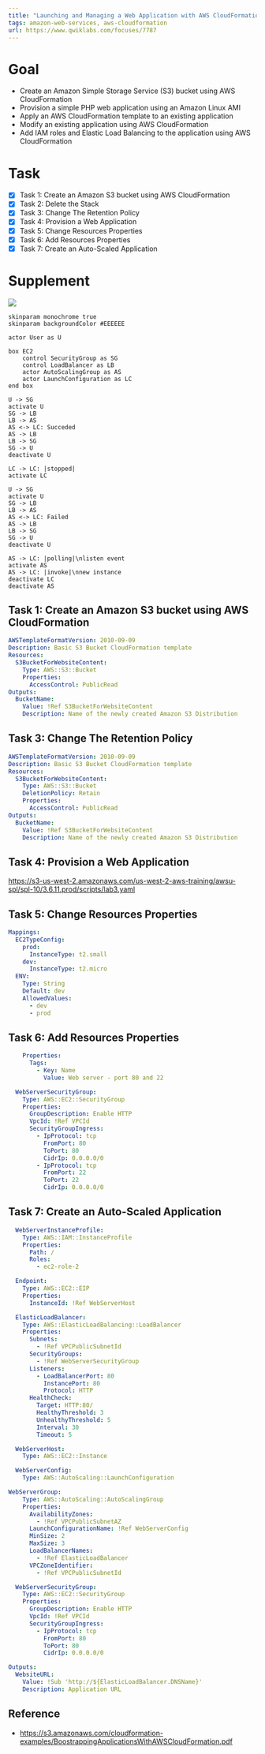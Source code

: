 ```yaml
---
title: "Launching and Managing a Web Application with AWS CloudFormation"
tags: amazon-web-services, aws-cloudformation
url: https://www.qwiklabs.com/focuses/7787
---
```


# Goal
- Create an Amazon Simple Storage Service (S3) bucket using AWS CloudFormation
- Provision a simple PHP web application using an Amazon Linux AMI
- Apply an AWS CloudFormation template to an existing application
- Modify an existing application using AWS CloudFormation
- Add IAM roles and Elastic Load Balancing to the application using AWS CloudFormation

# Task
- [x] Task 1: Create an Amazon S3 bucket using AWS CloudFormation
- [x] Task 2: Delete the Stack
- [x] Task 3: Change The Retention Policy
- [x] Task 4: Provision a Web Application
- [x] Task 5: Change Resources Properties
- [x] Task 6: Add Resources Properties
- [x] Task 7: Create an Auto-Scaled Application

# Supplement
![](launching_and_managing_a_web_application_with_aws_cloud_formation.png)

```uml
skinparam monochrome true
skinparam backgroundColor #EEEEEE

actor User as U

box EC2
    control SecurityGroup as SG
    control LoadBalancer as LB
    actor AutoScalingGroup as AS
    actor LaunchConfiguration as LC
end box

U -> SG
activate U
SG -> LB
LB -> AS
AS <-> LC: Succeded
AS -> LB
LB -> SG
SG -> U
deactivate U

LC -> LC: |stopped|
activate LC

U -> SG
activate U
SG -> LB
LB -> AS
AS <-> LC: Failed
AS -> LB
LB -> SG
SG -> U
deactivate U

AS -> LC: |polling|\nlisten event
activate AS
AS -> LC: |invoke|\nnew instance
deactivate LC
deactivate AS
```

## Task 1: Create an Amazon S3 bucket using AWS CloudFormation
```yaml
AWSTemplateFormatVersion: 2010-09-09
Description: Basic S3 Bucket CloudFormation template
Resources:
  S3BucketForWebsiteContent:
    Type: AWS::S3::Bucket
    Properties:
      AccessControl: PublicRead
Outputs:
  BucketName:
    Value: !Ref S3BucketForWebsiteContent
    Description: Name of the newly created Amazon S3 Distribution
```

## Task 3: Change The Retention Policy
```yaml
AWSTemplateFormatVersion: 2010-09-09
Description: Basic S3 Bucket CloudFormation template
Resources:
  S3BucketForWebsiteContent:
    Type: AWS::S3::Bucket
    DeletionPolicy: Retain
    Properties:
      AccessControl: PublicRead
Outputs:
  BucketName:
    Value: !Ref S3BucketForWebsiteContent
    Description: Name of the newly created Amazon S3 Distribution
```

## Task 4: Provision a Web Application
https://s3-us-west-2.amazonaws.com/us-west-2-aws-training/awsu-spl/spl-10/3.6.11.prod/scripts/lab3.yaml

## Task 5: Change Resources Properties
```yaml
Mappings:
  EC2TypeConfig:
    prod:
      InstanceType: t2.small
    dev:
      InstanceType: t2.micro
  ENV:
    Type: String
    Default: dev
    AllowedValues:
      - dev
      - prod
```

## Task 6: Add Resources Properties
```yaml
    Properties:
      Tags:
        - Key: Name
          Value: Web server - port 80 and 22
```

```yaml
  WebServerSecurityGroup:
    Type: AWS::EC2::SecurityGroup
    Properties:
      GroupDescription: Enable HTTP
      VpcId: !Ref VPCId
      SecurityGroupIngress:
        - IpProtocol: tcp
          FromPort: 80
          ToPort: 80
          CidrIp: 0.0.0.0/0
        - IpProtocol: tcp
          FromPort: 22
          ToPort: 22
          CidrIp: 0.0.0.0/0
```

## Task 7: Create an Auto-Scaled Application
```yaml
  WebServerInstanceProfile:
    Type: AWS::IAM::InstanceProfile
    Properties:
      Path: /
      Roles:
        - ec2-role-2
```
```yaml
  Endpoint:
    Type: AWS::EC2::EIP
    Properties:
      InstanceId: !Ref WebServerHost
```
```yaml
  ElasticLoadBalancer:
    Type: AWS::ElasticLoadBalancing::LoadBalancer
    Properties:
      Subnets:
        - !Ref VPCPublicSubnetId
      SecurityGroups:
        - !Ref WebServerSecurityGroup
      Listeners:
        - LoadBalancerPort: 80
          InstancePort: 80
          Protocol: HTTP
      HealthCheck:
        Target: HTTP:80/
        HealthyThreshold: 3
        UnhealthyThreshold: 5
        Interval: 30
        Timeout: 5
```
```yaml
  WebServerHost:
    Type: AWS::EC2::Instance
```
```yaml
  WebServerConfig:
    Type: AWS::AutoScaling::LaunchConfiguration
```
```yaml
WebServerGroup:
    Type: AWS::AutoScaling::AutoScalingGroup
    Properties:
      AvailabilityZones:
        - !Ref VPCPublicSubnetAZ
      LaunchConfigurationName: !Ref WebServerConfig
      MinSize: 2
      MaxSize: 3
      LoadBalancerNames:
        - !Ref ElasticLoadBalancer
      VPCZoneIdentifier:
        - !Ref VPCPublicSubnetId
```
```yaml
  WebServerSecurityGroup:
    Type: AWS::EC2::SecurityGroup
    Properties:
      GroupDescription: Enable HTTP
      VpcId: !Ref VPCId
      SecurityGroupIngress:
        - IpProtocol: tcp
          FromPort: 80
          ToPort: 80
          CidrIp: 0.0.0.0/0
```
```yaml
Outputs:
  WebsiteURL:
    Value: !Sub 'http://${ElasticLoadBalancer.DNSName}'
    Description: Application URL
```

## Reference
- https://s3.amazonaws.com/cloudformation-examples/BoostrappingApplicationsWithAWSCloudFormation.pdf

